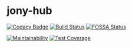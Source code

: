 # jony-hub

[![Codacy Badge](https://app.codacy.com/project/badge/Grade/ba8a7dddf06e478aa8d4ad5059144f76)](https://www.codacy.com?utm_source=github.com&amp;utm_medium=referral&amp;utm_content=fgsoftware1/jony-hub&amp;utm_campaign=Badge_Grade)
[![Build Status](https://travis-ci.com/fgsoftware1/jony-hub.svg?token=kvoUm8DVqHAYHrybsVyT&branch=main)](https://travis-ci.com/fgsoftware1/jony-hub)
[![FOSSA Status](https://app.fossa.com/api/projects/git%2Bgithub.com%2Ffgsoftware1%2Fjony-hub.svg?type=shield)](https://app.fossa.com/projects/git%2Bgithub.com%2Ffgsoftware1%2Fjony-hub?ref=badge_shield)

[![Maintainability](https://api.codeclimate.com/v1/badges/0521624ad07f7251fa1f/maintainability)](https://codeclimate.com/github/fgsoftware1/jony-hub/maintainability)
[![Test Coverage](https://api.codeclimate.com/v1/badges/0521624ad07f7251fa1f/test_coverage)](https://codeclimate.com/github/fgsoftware1/jony-hub/test_coverage)
